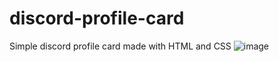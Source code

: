 # discord-profile-card
Simple discord profile card made with HTML and CSS
![image](https://github.com/ayd1ndemirci/discord-profile-card/assets/128159204/8e7bfacc-1f27-4982-a02a-226a218c686a)
